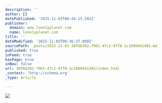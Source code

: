 ```yaml
---
description: ''
author: []
datePublished: '2015-11-03T00:44:15.501Z'
publisher:
  domain: www.lonelyplanet.com
  name: lonelyplanet.com
title: ''
dateModified: '2015-11-03T00:36:37.080Z'
sourcePath: _posts/2015-11-03-38f6b302-7961-47c2-9ff8-1c1686041485.md
published: true
inFeed: true
hasPage: true
inNav: false
url: 38f6b302-7961-47c2-9ff8-1c1686041485/index.html
_context: 'http://schema.org'
_type: Article

---
```

![](http://images-resrc.staticlp.com/S=W1000M,H700M/O=85/http://media.lonelyplanet.com/assets/image/1dc69c14ea6100237bc5c94e5e3b37e17d07e6b88f213fbf01e5e2279d66b780/a7b9a750ccf5aa84a875b2bd731d653a50c5c6b1f78a21e25191c1503d3f59fb.jpg)